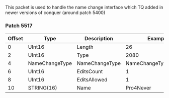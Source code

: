 This packet is used to handle the name change interface which TQ added in newer versions of conquer (around patch 5400)

### Patch 5517

| Offset | Type | Description | Example |
| -------- | -------- | -------- | -------- |
| 0 | UInt16 | Length | 26 |
| 2 | UInt16 | Type | 2080 |
| 4 | NameChangeType | NameChangeType | NameChangeType.Request |
| 6 | UInt16 | EditsCount | 1 |
| 8 | UInt16 | EditsAllowed | 1 |
| 10 | STRING(16) | Name | Pro4Never |
